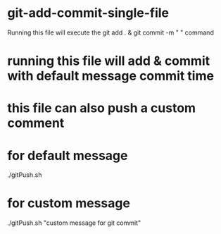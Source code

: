 # git-add-commit-single-file
Running this file will execute the git add . &amp; git commit -m " " command

# running this file will add & commit with default message commit time

# this file can also push a custom comment 

# for default message

./gitPush.sh  

# for custom message

./gitPush.sh "custom message for git commit"
